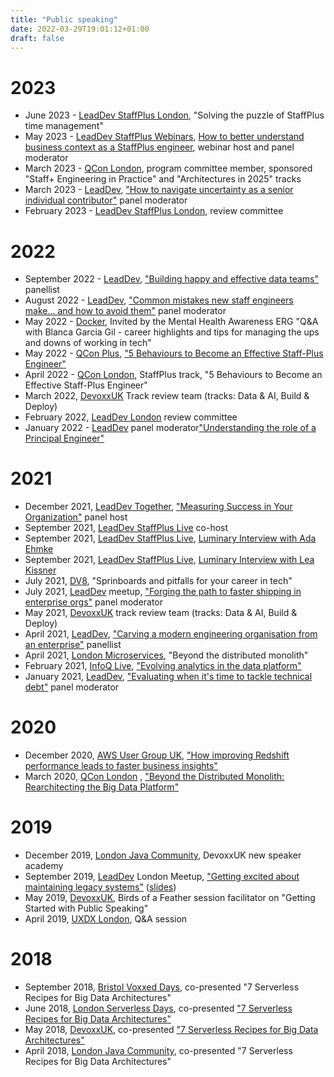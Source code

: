 ```yaml
---
title: "Public speaking"
date: 2022-03-29T19:01:12+01:00
draft: false
---
```


# 2023
* June 2023 - [LeadDev StaffPlus London](https://leaddev.com/staffplus-london), "Solving the puzzle of StaffPlus time management"
* May 2023 - [LeadDev StaffPlus Webinars](https://leaddev.com/node/16226), [How to better understand business context as a StaffPlus engineer](https://leaddev.com/staffplus/how-better-understand-business-context-staffplus-engineer), webinar host and panel moderator
* March 2023 - [QCon London](https://qconlondon.com/), program committee member, sponsored "Staff+ Engineering in Practice" and "Architectures in 2025" tracks
* March 2023 - [LeadDev](https://leaddev.com/), ["How to navigate uncertainty as a senior individual contributor"](https://leaddev.com/staffplus/how-navigate-uncertainty-senior-individual-contributor) panel moderator
* February 2023 - [LeadDev StaffPlus London](https://leaddev.com/staffplus-london), review committee


# 2022
* September 2022 - [LeadDev](https://leaddev.com/), ["Building happy and effective data teams"](https://leaddev.com/building-happy-and-effective-data-teams) panellist
* August 2022 - [LeadDev](https://leaddev.com/), ["Common mistakes new staff engineers make… and how to avoid them"](https://leaddev.com/events/common-mistakes-new-staff-engineers-make-and-how-avoid-them) panel moderator
* May 2022 - [Docker](https://www.docker.com/), Invited by the Mental Health Awareness ERG "Q&A with Blanca Garcia Gil - career highlights and tips for managing the ups and downs of working in tech"
* May 2022 - [QCon Plus](https://plus.qconferences.com/), ["5 Behaviours to Become an Effective Staff-Plus Engineer"](https://www.infoq.com/presentations/5-behaviours-staff-plus/)
* April 2022 - [QCon London](https://qconlondon.com/), StaffPlus track, "5 Behaviours to Become an Effective Staff-Plus Engineer"
* March 2022, [DevoxxUK](https://www.devoxx.co.uk/) Track review team (tracks: Data & AI, Build & Deploy)
* February 2022, [LeadDev London](https://leaddev.com/leaddev-london) review committee
* January 2022 - [LeadDev](https://leaddev.com/) panel moderator["Understanding the role of a Principal Engineer"](https://leaddev.com/ic-leadership/understanding-role-principal-engineer)

# 2021
* December 2021, [LeadDev Together](https://leaddev.com/course/together-october), ["Measuring Success in Your Organization"](https://leaddev.com/leaddev-together/measuring-success-your-organization) panel host
* September 2021, [LeadDev StaffPlus Live](https://leaddev.com/staffpluslive) co-host
* September 2021, [LeadDev StaffPlus Live](https://leaddev.com/staffpluslive), [Luminary Interview with Ada Ehmke](https://leaddev.com/leaddev-live/luminary-interview-coraline-ada-ehmke)
* September 2021, [LeadDev StaffPlus Live](https://leaddev.com/staffpluslive), [Luminary Interview with Lea Kissner](https://leaddev.com/leaddev-live/luminary-interview-lea-kissner)
* July 2021, [DV8](https://www.d-v-8.com/), "Sprinboards and pitfalls for your career in tech"
* July 2021, [LeadDev](https://leaddev.com/) meetup, ["Forging the path to faster shipping in enterprise orgs"](https://leaddev.com/events/forging-path-faster-shipping-enterprise-orgs) panel moderator
* May 2021, [DevoxxUK](https://www.devoxx.co.uk/) track review team (tracks: Data & AI, Build & Deploy)
* April 2021, [LeadDev](https://leaddev.com/), ["Carving a modern engineering organisation from an enterprise"](https://leaddev.com/technical-direction-strategy/carving-modern-engineering-org-out-enterprise) panellist
* April 2021, [London Microservices](https://www.meetup.com/London-Microservices/), "Beyond the distributed monolith"
* February 2021, [InfoQ Live](https://live.infoq.com/conference/2021/february), ["Evolving analytics in the data platform"](https://www.infoq.com/presentations/bbc-analytics-platform/) 
* January 2021, [LeadDev](https://leaddev.com/), ["Evaluating when it's time to tackle technical debt"](https://leaddev.com/events/evaluating-when-its-time-tackle-technical-debt) panel moderator

# 2020
* December 2020, [AWS User Group UK](https://www.meetup.com/AWSUGUK/), ["How improving Redshift performance leads to faster business insights"](https://www.youtube.com/watch?v=L5tP2aLVicM)
* March 2020, [QCon London](https://qconlondon.com/) , ["Beyond the Distributed Monolith: Rearchitecting the Big Data Platform"](https://www.infoq.com/presentations/bbc-distributed-monolith-microservices/)

# 2019
* December 2019, [London Java Community](https://londonjavacommunity.co.uk/), DevoxxUK new speaker academy 
* September 2019, [LeadDev](https://leaddev.com/) London Meetup, ["Getting excited about maintaining legacy systems"](https://www.meetup.com/The-Lead-Developer-Meetup-London/events/264870465/) ([slides](https://speakerdeck.com/blanquish/getting-excited-about-maintaining-legacy-systems))
* May 2019, [DevoxxUK](https://www.devoxx.co.uk/), Birds of a Feather session facilitator on "Getting Started with Public Speaking"
* April 2019, [UXDX London](https://uxdx.com/community/community-london-2019-4-30#/), Q&A session


# 2018
* September 2018, [Bristol Voxxed Days](https://events.voxxeddays.com/#/), co-presented "7 Serverless Recipes for Big Data Architectures"
* June 2018, [London Serverless Days](https://london.serverlessdays.io/), co-presented ["7 Serverless Recipes for Big Data Architectures"](https://www.youtube.com/watch?v=lYrTVZYR2uk)
* May 2018, [DevoxxUK](https://www.devoxx.co.uk/), co-presented ["7 Serverless Recipes for Big Data Architectures"](https://www.youtube.com/watch?v=29USGcDcXg0)
* April 2018, [London Java Community](https://londonjavacommunity.co.uk/), co-presented "7 Serverless Recipes for Big Data Architectures"
